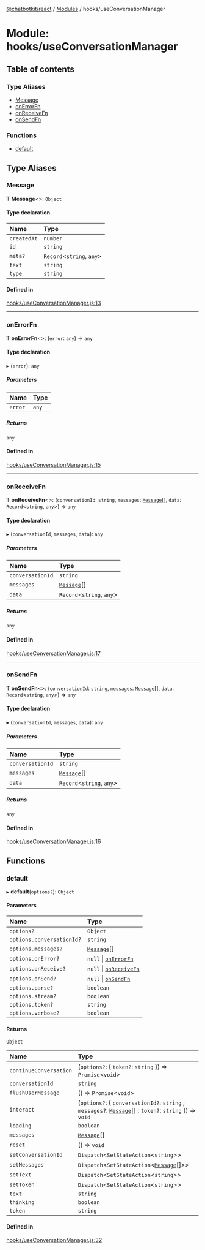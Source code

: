 [@chatbotkit/react](../README.md) / [Modules](../modules.md) / hooks/useConversationManager

# Module: hooks/useConversationManager

## Table of contents

### Type Aliases

- [Message](hooks_useConversationManager.md#message)
- [onErrorFn](hooks_useConversationManager.md#onerrorfn)
- [onReceiveFn](hooks_useConversationManager.md#onreceivefn)
- [onSendFn](hooks_useConversationManager.md#onsendfn)

### Functions

- [default](hooks_useConversationManager.md#default)

## Type Aliases

### Message

Ƭ **Message**<\>: `Object`

#### Type declaration

| Name | Type |
| :------ | :------ |
| `createdAt` | `number` |
| `id` | `string` |
| `meta?` | `Record`<`string`, `any`\> |
| `text` | `string` |
| `type` | `string` |

#### Defined in

[hooks/useConversationManager.js:13](https://github.com/chatbotkit/node-sdk/blob/13a5c98/packages/react/src/hooks/useConversationManager.js#L13)

___

### onErrorFn

Ƭ **onErrorFn**<\>: (`error`: `any`) => `any`

#### Type declaration

▸ (`error`): `any`

##### Parameters

| Name | Type |
| :------ | :------ |
| `error` | `any` |

##### Returns

`any`

#### Defined in

[hooks/useConversationManager.js:15](https://github.com/chatbotkit/node-sdk/blob/13a5c98/packages/react/src/hooks/useConversationManager.js#L15)

___

### onReceiveFn

Ƭ **onReceiveFn**<\>: (`conversationId`: `string`, `messages`: [`Message`](hooks_useConversationManager.md#message)[], `data`: `Record`<`string`, `any`\>) => `any`

#### Type declaration

▸ (`conversationId`, `messages`, `data`): `any`

##### Parameters

| Name | Type |
| :------ | :------ |
| `conversationId` | `string` |
| `messages` | [`Message`](hooks_useConversationManager.md#message)[] |
| `data` | `Record`<`string`, `any`\> |

##### Returns

`any`

#### Defined in

[hooks/useConversationManager.js:17](https://github.com/chatbotkit/node-sdk/blob/13a5c98/packages/react/src/hooks/useConversationManager.js#L17)

___

### onSendFn

Ƭ **onSendFn**<\>: (`conversationId`: `string`, `messages`: [`Message`](hooks_useConversationManager.md#message)[], `data`: `Record`<`string`, `any`\>) => `any`

#### Type declaration

▸ (`conversationId`, `messages`, `data`): `any`

##### Parameters

| Name | Type |
| :------ | :------ |
| `conversationId` | `string` |
| `messages` | [`Message`](hooks_useConversationManager.md#message)[] |
| `data` | `Record`<`string`, `any`\> |

##### Returns

`any`

#### Defined in

[hooks/useConversationManager.js:16](https://github.com/chatbotkit/node-sdk/blob/13a5c98/packages/react/src/hooks/useConversationManager.js#L16)

## Functions

### default

▸ **default**(`options?`): `Object`

#### Parameters

| Name | Type |
| :------ | :------ |
| `options?` | `Object` |
| `options.conversationId?` | `string` |
| `options.messages?` | [`Message`](hooks_useConversationManager.md#message)[] |
| `options.onError?` | ``null`` \| [`onErrorFn`](hooks_useConversationManager.md#onerrorfn) |
| `options.onReceive?` | ``null`` \| [`onReceiveFn`](hooks_useConversationManager.md#onreceivefn) |
| `options.onSend?` | ``null`` \| [`onSendFn`](hooks_useConversationManager.md#onsendfn) |
| `options.parse?` | `boolean` |
| `options.stream?` | `boolean` |
| `options.token?` | `string` |
| `options.verbose?` | `boolean` |

#### Returns

`Object`

| Name | Type |
| :------ | :------ |
| `continueConversation` | (`options?`: { `token?`: `string`  }) => `Promise`<`void`\> |
| `conversationId` | `string` |
| `flushUserMessage` | () => `Promise`<`void`\> |
| `interact` | (`options?`: { `conversationId?`: `string` ; `messages?`: [`Message`](hooks_useConversationManager.md#message)[] ; `token?`: `string`  }) => `void` |
| `loading` | `boolean` |
| `messages` | [`Message`](hooks_useConversationManager.md#message)[] |
| `reset` | () => `void` |
| `setConversationId` | `Dispatch`<`SetStateAction`<`string`\>\> |
| `setMessages` | `Dispatch`<`SetStateAction`<[`Message`](hooks_useConversationManager.md#message)[]\>\> |
| `setText` | `Dispatch`<`SetStateAction`<`string`\>\> |
| `setToken` | `Dispatch`<`SetStateAction`<`string`\>\> |
| `text` | `string` |
| `thinking` | `boolean` |
| `token` | `string` |

#### Defined in

[hooks/useConversationManager.js:32](https://github.com/chatbotkit/node-sdk/blob/13a5c98/packages/react/src/hooks/useConversationManager.js#L32)
